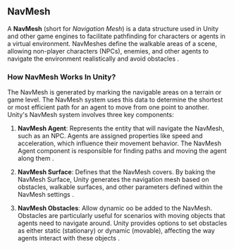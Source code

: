 ## NavMesh

A **NavMesh** (short for *Navigation Mesh*) is a data structure used in Unity and other game engines to facilitate pathfinding for characters or agents in a virtual environment. NavMeshes define the walkable areas of a scene, allowing non-player characters (NPCs), enemies, and other agents to navigate the environment realistically and avoid obstacles .

### How NavMesh Works In Unity? 

Τhe NavMesh is generated by marking the navigable areas on a terrain or game level. The NavMesh system uses this data to determine the shortest or most efficient path for an agent to move from one point to another. Unity's NavMesh system involves three key components:

1. **NavMesh Agent**: Represents the entity that will navigate the NavMesh, such as an NPC. Agents are assigned properties like speed and acceleration, which influence their movement behavior. The NavMesh Agent component is responsible for finding paths and moving the agent along them .

2. **NavMesh Surface**: Defines that the NavMesh covers. By baking the NavMesh Surface, Unity generates the navigation mesh based on obstacles, walkable surfaces, and other parameters defined within the NavMesh settings .

3. **NavMesh Obstacles**: Allow dynamic oo be added to the NavMesh. Obstacles are particularly useful for scenarios with moving objects that agents need to navigate around. Unity provides options to set obstacles as either static (stationary) or dynamic (movable), affecting the way agents interact with these objects .

